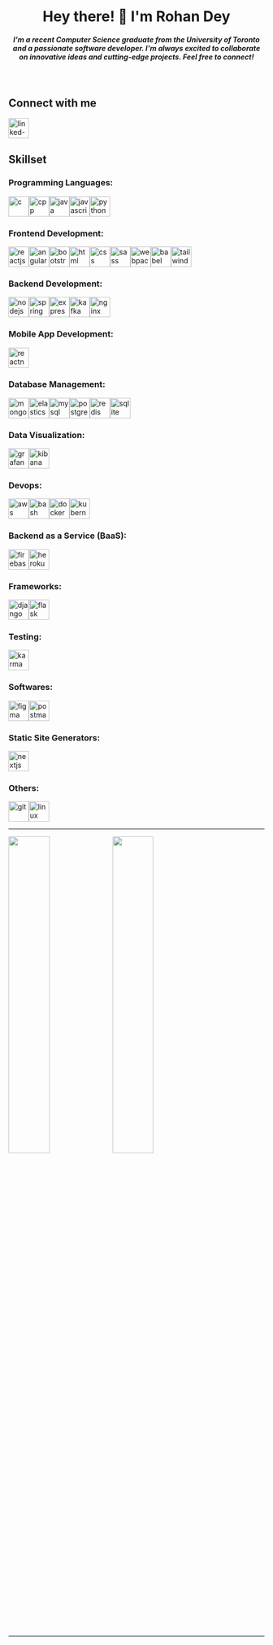 <h1 align="center">Hey there! 👋 I'm Rohan Dey</h1>

<h5 align="center">I'm a recent Computer Science graduate from the University of Toronto and a passionate software developer. I'm always excited to collaborate on innovative ideas and cutting-edge projects. Feel free to connect!</h5><br>

<h2 align="left">Connect with me</h2>

<p>
  <a href="https://www.linkedin.com/in/rohan-dey-30ba9b1b6/">
    <img src="https://raw.githubusercontent.com/ryantusi/Github_Profile_README_Generator/main/src/images/icons/Social/linked-in-alt.svg" width="40" height="40" title="linked-in-alt" />
  </a>
</p>

<h2 align="left">Skillset</h2>

<h3 align="left">Programming Languages:</h3>

<p align='left'><img src="https://raw.githubusercontent.com/ryantusi/Github_Profile_README_Generator/main/src/images/icons/ProgrammingLanguages/c.svg" width='40' height='40' title='c'/><img src="https://raw.githubusercontent.com/ryantusi/Github_Profile_README_Generator/main/src/images/icons/ProgrammingLanguages/cpp.svg" width='40' height='40' title='cpp'/><img src="https://raw.githubusercontent.com/ryantusi/Github_Profile_README_Generator/main/src/images/icons/ProgrammingLanguages/java.svg" width='40' height='40' title='java'/><img src="https://raw.githubusercontent.com/ryantusi/Github_Profile_README_Generator/main/src/images/icons/ProgrammingLanguages/javascript.svg" width='40' height='40' title='javascript'/><img src="https://raw.githubusercontent.com/ryantusi/Github_Profile_README_Generator/main/src/images/icons/ProgrammingLanguages/python.svg" width='40' height='40' title='python'/></p>

<h3 align="left">Frontend Development:</h3>

<p align='left'><img src="https://raw.githubusercontent.com/ryantusi/Github_Profile_README_Generator/main/src/images/icons/FrontendDevelopment/reactjs.svg" width='40' height='40' title='reactjs'/><img src="https://raw.githubusercontent.com/ryantusi/Github_Profile_README_Generator/main/src/images/icons/FrontendDevelopment/angularjs.svg" width='40' height='40' title='angularjs'/><img src="https://raw.githubusercontent.com/ryantusi/Github_Profile_README_Generator/main/src/images/icons/FrontendDevelopment/bootstrap.svg" width='40' height='40' title='bootstrap'/><img src="https://raw.githubusercontent.com/ryantusi/Github_Profile_README_Generator/main/src/images/icons/FrontendDevelopment/html.svg" width='40' height='40' title='html'/><img src="https://raw.githubusercontent.com/ryantusi/Github_Profile_README_Generator/main/src/images/icons/FrontendDevelopment/css.svg" width='40' height='40' title='css'/><img src="https://raw.githubusercontent.com/ryantusi/Github_Profile_README_Generator/main/src/images/icons/FrontendDevelopment/sass.svg" width='40' height='40' title='sass'/><img src="https://raw.githubusercontent.com/ryantusi/Github_Profile_README_Generator/main/src/images/icons/FrontendDevelopment/webpack.svg" width='40' height='40' title='webpack'/><img src="https://raw.githubusercontent.com/ryantusi/Github_Profile_README_Generator/main/src/images/icons/FrontendDevelopment/babel.svg" width='40' height='40' title='babel'/><img src="https://raw.githubusercontent.com/ryantusi/Github_Profile_README_Generator/main/src/images/icons/FrontendDevelopment/tailwind.svg" width='40' height='40' title='tailwind'/></p>

<h3 align="left">Backend Development:</h3>

<p align='left'><img src="https://raw.githubusercontent.com/ryantusi/Github_Profile_README_Generator/main/src/images/icons/BackendDevelopment/nodejs.svg" width='40' height='40' title='nodejs'/><img src="https://raw.githubusercontent.com/ryantusi/Github_Profile_README_Generator/main/src/images/icons/BackendDevelopment/spring.svg" width='40' height='40' title='spring'/><img src="https://raw.githubusercontent.com/ryantusi/Github_Profile_README_Generator/main/src/images/icons/BackendDevelopment/express.svg" width='40' height='40' title='express'/><img src="https://raw.githubusercontent.com/ryantusi/Github_Profile_README_Generator/main/src/images/icons/BackendDevelopment/kafka.svg" width='40' height='40' title='kafka'/><img src="https://raw.githubusercontent.com/ryantusi/Github_Profile_README_Generator/main/src/images/icons/BackendDevelopment/nginx.svg" width='40' height='40' title='nginx'/></p>

<h3 align="left">Mobile App Development:</h3>

<p align='left'><img src="https://raw.githubusercontent.com/ryantusi/Github_Profile_README_Generator/main/src/images/icons/MobileAppDevelopment/reactnative.svg" width='40' height='40' title='reactnative'/></p>

<h3 align="left">Database Management:</h3>

<p align='left'><img src="https://raw.githubusercontent.com/ryantusi/Github_Profile_README_Generator/main/src/images/icons/Database/mongodb.svg" width='40' height='40' title='mongodb'/><img src="https://raw.githubusercontent.com/ryantusi/Github_Profile_README_Generator/main/src/images/icons/Database/elasticsearch.svg" width='40' height='40' title='elasticsearch'/><img src="https://raw.githubusercontent.com/ryantusi/Github_Profile_README_Generator/main/src/images/icons/Database/mysql.svg" width='40' height='40' title='mysql'/><img src="https://raw.githubusercontent.com/ryantusi/Github_Profile_README_Generator/main/src/images/icons/Database/postgresql.svg" width='40' height='40' title='postgresql'/><img src="https://raw.githubusercontent.com/ryantusi/Github_Profile_README_Generator/main/src/images/icons/Database/redis.svg" width='40' height='40' title='redis'/><img src="https://raw.githubusercontent.com/ryantusi/Github_Profile_README_Generator/main/src/images/icons/Database/sqlite.svg" width='40' height='40' title='sqlite'/></p>

<h3 align="left">Data Visualization:</h3>

<p align='left'><img src="https://raw.githubusercontent.com/ryantusi/Github_Profile_README_Generator/main/src/images/icons/DataVisualization/grafana.svg" width='40' height='40' title='grafana'/><img src="https://raw.githubusercontent.com/ryantusi/Github_Profile_README_Generator/main/src/images/icons/DataVisualization/kibana.svg" width='40' height='40' title='kibana'/></p>

<h3 align="left">Devops:</h3>

<p align='left'><img src="https://raw.githubusercontent.com/ryantusi/Github_Profile_README_Generator/main/src/images/icons/Devops/aws.svg" width='40' height='40' title='aws'/><img src="https://raw.githubusercontent.com/ryantusi/Github_Profile_README_Generator/main/src/images/icons/Devops/bash.svg" width='40' height='40' title='bash'/><img src="https://raw.githubusercontent.com/ryantusi/Github_Profile_README_Generator/main/src/images/icons/Devops/docker.svg" width='40' height='40' title='docker'/><img src="https://raw.githubusercontent.com/ryantusi/Github_Profile_README_Generator/main/src/images/icons/Devops/kubernetes.svg" width='40' height='40' title='kubernetes'/></p>

<h3 align="left">Backend as a Service (BaaS):</h3>

<p align='left'><img src="https://raw.githubusercontent.com/ryantusi/Github_Profile_README_Generator/main/src/images/icons/BaaS/firebase.svg" width='40' height='40' title='firebase'/><img src="https://raw.githubusercontent.com/ryantusi/Github_Profile_README_Generator/main/src/images/icons/BaaS/heroku.svg" width='40' height='40' title='heroku'/></p>

<h3 align="left">Frameworks:</h3>

<p align='left'><img src="https://raw.githubusercontent.com/ryantusi/Github_Profile_README_Generator/main/src/images/icons/Framework/django.svg" width='40' height='40' title='django'/><img src="https://raw.githubusercontent.com/ryantusi/Github_Profile_README_Generator/main/src/images/icons/Framework/flask.svg" width='40' height='40' title='flask'/></p>

<h3 align="left">Testing:</h3>

<p align='left'><img src="https://raw.githubusercontent.com/ryantusi/Github_Profile_README_Generator/main/src/images/icons/Testing/karma.svg" width='40' height='40' title='karma'/></p>

<h3 align="left">Softwares:</h3>

<p align='left'><img src="https://raw.githubusercontent.com/ryantusi/Github_Profile_README_Generator/main/src/images/icons/Software/figma.svg" width='40' height='40' title='figma'/><img src="https://raw.githubusercontent.com/ryantusi/Github_Profile_README_Generator/main/src/images/icons/Software/postman.svg" width='40' height='40' title='postman'/></p>

<h3 align="left">Static Site Generators:</h3>

<p align='left'><img src="https://ih1.redbubble.net/image.4928907793.7534/st,small,507x507-pad,600x600,f8f8f8.jpg" width='40' height='40' title='nextjs'/></p>

<h3 align="left">Others:</h3>

<p align='left'><img src="https://raw.githubusercontent.com/ryantusi/Github_Profile_README_Generator/main/src/images/icons/Other/git.svg" width='40' height='40' title='git'/><img src="https://raw.githubusercontent.com/ryantusi/Github_Profile_README_Generator/main/src/images/icons/Other/linux.svg" width='40' height='40' title='linux'/></p>

<hr>

<div>
  <img width="40%" align="left" src="https://github-readme-stats.vercel.app/api/top-langs?username=RohanDey02&show_icons=true&locale=en&layout=compact" />
  <img width="40%" align="left" src="https://github-readme-streak-stats.herokuapp.com/?user=RohanDey02&" />
</div>

<br clear="both"><hr>
